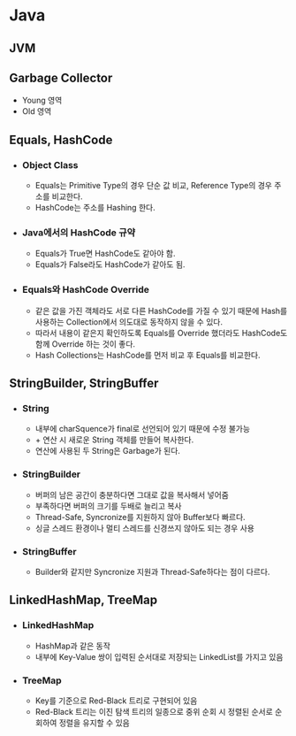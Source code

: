 # Java

## JVM

## Garbage Collector

* Young 영역
* Old 영역

## Equals, HashCode

* ### Object Class

  * Equals는 Primitive Type의 경우 단순 값 비교, Reference Type의 경우 주소를 비교한다.
  * HashCode는 주소를 Hashing 한다.

* ### Java에서의 HashCode 규약

  * Equals가 True면 HashCode도 같아야 함.
  * Equals가 False라도 HashCode가 같아도 됨.

* ### Equals와 HashCode Override

  * 같은 값을 가진 객체라도 서로 다른 HashCode를 가질 수 있기 때문에 Hash를 사용하는 Collection에서 의도대로 동작하지 않을 수 있다. 
  * 따라서 내용이 같은지 확인하도록 Equals를 Override 했더라도 HashCode도 함께 Override 하는 것이 좋다.
  * Hash Collections는 HashCode를 먼저 비교 후 Equals를 비교한다.

## StringBuilder, StringBuffer

* ### String

  * 내부에 charSquence가 final로 선언되어 있기 때문에 수정 불가능
  * \+ 연산 시 새로운 String 객체를 만들어 복사한다.
  * 연산에 사용된 두 String은 Garbage가 된다.
  
* ### StringBuilder

  * 버퍼의 남은 공간이 충분하다면 그대로 값을 복사해서 넣어줌
  * 부족하다면 버퍼의 크기를 두배로 늘리고 복사
  * Thread-Safe, Syncronize를 지원하지 않아 Buffer보다 빠르다.
  * 싱글 스레드 환경이나 멀티 스레드를 신경쓰지 않아도 되는 경우 사용

* ### StringBuffer

  * Builder와 같지만 Syncronize 지원과 Thread-Safe하다는 점이 다르다.

## LinkedHashMap, TreeMap

* ### LinkedHashMap

  * HashMap과 같은 동작
  * 내부에 Key-Value 쌍이 입력된 순서대로 저장되는 LinkedList를 가지고 있음

* ### TreeMap

  * Key를 기준으로 Red-Black 트리로 구현되어 있음
  * Red-Black 트리는 이진 탐색 트리의 일종으로 중위 순회 시 정렬된 순서로 순회하여 정렬을 유지할 수 있음

